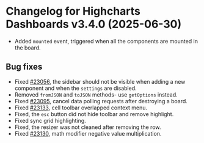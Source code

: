 # Changelog for Highcharts Dashboards v3.4.0 (2025-06-30)

- Added `mounted` event, triggered when all the components are mounted in the board.

## Bug fixes
- Fixed [#23056](https://github.com/highcharts/highcharts/issues/23056), the sidebar should not be visible when adding a new component and when the `settings` are disabled.
- Removed `fromJSON` and `toJSON` methods- use `getOptions` instead.
- Fixed [#23095](https://github.com/highcharts/highcharts/issues/23095), cancel data polling requests after destroying a board.
- Fixed [#23133](https://github.com/highcharts/highcharts/issues/23133), cell toolbar overlapped context menu.
- Fixed, the `esc` button did not hide toolbar and remove highlight.
- Fixed sync grid highlighting.
- Fixed, the resizer was not cleaned after removing the row.
- Fixed [#23130](https://github.com/highcharts/highcharts/issues/23130), math modifier negative value multiplication.